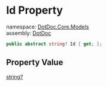﻿# Id Property

namespace: [DotDoc\.Core\.Models](../../DotDoc.Core.Models.md)<br />
assembly: [DotDoc](../../../DotDoc.md)



```csharp
public abstract string? Id { get; };
```

## Property Value

[string?](https://docs.microsoft.com/dotnet/api/System.String)


